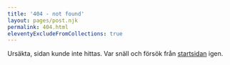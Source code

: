 ```yaml
---
title: '404 - not found'
layout: pages/post.njk
permalink: 404.html
eleventyExcludeFromCollections: true
---
```


Ursäkta, sidan kunde inte hittas. Var snäll och försök från [startsidan](/) igen.
